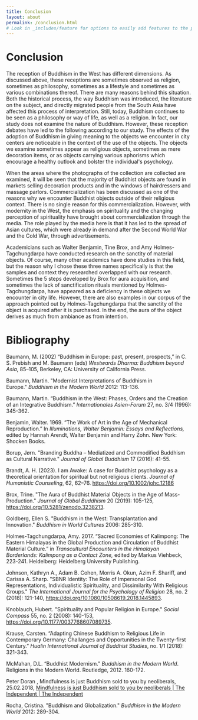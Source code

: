 ```yaml
---
title: Conclusion
layout: about
permalink: /conclusion.html
# Look in _includes/feature for options to easily add features to the page
---
```


# Conclusion 

The reception of Buddhism in the West has different dimensions. As discussed above, these receptions are sometimes observed as religion, sometimes as philosophy, sometimes as a lifestyle and sometimes as various combinations thereof. There are many reasons behind this situation. Both the historical process, the way Buddhism was introduced, the literature on the subject, and directly migrated people from the South Asia have affected this process of interpretation. Still, today, Buddhism continues to be seen as a philosophy or way of life, as well as a religion. In fact, our study does not examine the nature of Buddhism. However, these reception debates have led to the following according to our study. The effects of the adoption of Buddhism in giving meaning to the objects we encounter in city centers are noticeable in the context of the use of the objects. The objects we examine sometimes appear as religious objects, sometimes as mere decoration items, or as objects carrying various aphorisms which encourage a healthy outlook and bolster the individual's psychology.

When the areas where the photographs of the collection are collected are examined, it will be seen that the majority of Buddhist objects are found in markets selling decoration products and in the windows of hairdressers and massage parlors. Commercialization has been discussed as one of the reasons why we encounter Buddhist objects outside of their religious context. There is no single reason for this commercialization. However, with modernity in the West, the emphasis on spirituality and the changing perception of spirituality have brought about commercialization through the media. The role played by the media here is that it has led to the spread of Asian cultures, which were already in demand after the Second World War and the Cold War, through advertisements.

Academicians such as Walter Benjamin, Tine Brox, and Amy Holmes-Tagchungdarpa have conducted research on the sanctity of material objects. Of course, many other academics have done studies in this field, but the reason why I chose these three names specifically is that the samples and context they researched overlapped with our research. Sometimes the 5 steps developed by Brox for aura acquisition, and sometimes the lack of sanctification rituals mentioned by Holmes-Tagchungdarpa, have appeared as a deficiency in these objects we encounter in city life. However, there are also examples in our corpus of the approach pointed out by Holmes-Tagchungdarpa that the sanctity of the object is acquired after it is purchased. In the end, the aura of the object derives as much from ambiance as from intention.

# Bibliography 

Baumann, M. (2002) “Buddhism in Europe: past, present, prospects,” in C. S. Prebish and M. Baumann (eds) _Westwards Dharma: Buddhism beyond Asia_, 85–105, Berkeley, CA: University of California Press.

Baumann, Martin. "Modernist Interpretations of Buddhism in Europe." _Buddhism in the Modern World_ 2012: 113-136.

Baumann, Martin. “Buddhism in the West: Phases, Orders and the Creation of an Integrative Buddhism.” _Internationales Asien-Forum_ 27, no. 3/4 (1996): 345-362.

Benjamin, Walter. 1969. “The Work of Art in the Age of Mechanical Reproduction.” In _Illuminations, Walter Benjamin: Essays and Reflections,_ edited by Hannah Arendt, Walter Benjamin and Harry Zohn. New York: Shocken Books.

Borup, Jørn. "Branding Buddha – Mediatized and Commodified Buddhism as Cultural Narrative." _Journal of Global Buddhism_ 17 (2016): 41-55.

Brandt, A. H. (2023). I am Awake: A case for Buddhist psychology as a theoretical orientation for spiritual but not religious clients. _Journal of Humanistic Counseling_, 62, 62–76. https://doi.org/10.1002/johc.12186 

Brox, Trine. "The Aura of Buddhist Material Objects in the Age of Mass-Production." _Journal of Global Buddhism_ 20 (2019): 105-125, https://doi.org/10.5281/zenodo.3238213.

Goldberg, Ellen S. "Buddhism in the West: Transplantation and Innovation." _Buddhism in World Cultures_ 2006: 285-310.

Holmes-Tagchungdarpa, Amy. 2017. “Sacred Economies of Kalimpong: The Eastern Himalayas in the Global Production and Circulation of Buddhist Material Culture.” in _Transcultural Encounters in the Himalayan Borderlands: Kalimpong as a Contact Zone,_ edited by Markus Viehbeck, 223-241. Heidelberg: Heidelberg University Publishing.

Johnson, Kathryn A., Adam B. Cohen, Morris A. Okun, Azim F. Shariff, and Carissa A. Sharp. "SBNR Identity: The Role of Impersonal God Representations, Individualistic Spirituality, and Dissimilarity With Religious Groups." _The International Journal for the Psychology of Religion_ 28, no. 2 (2018): 121-140, https://doi.org/10.1080/10508619.2018.1445893.

Knoblauch, Hubert. "Spirituality and Popular Religion in Europe." _Social Compass_ 55, no. 2 (2008): 140-153, https://doi.org/10.1177/0037768607089735.

Krause, Carsten. “Adapting Chinese Buddhism to Religious Life in Contemporary Germany: Challanges and Opportunities in the Twenty-first Century.” _Hualin International Journal of Buddhist Studies_, no. 1/1 (2018): 321-343.

McMahan, D.L. “Buddhist Modernism.” _Buddhism in the Modern World_. Religions in the Modern World. Routledge, 2012. 160-172.

Peter Doran , Mindfulness is just Buddhism sold to you by neoliberals, 25.02.2018, [Mindfulness is just Buddhism sold to you by neoliberals | The Independent | The Independent](https://www.independent.co.uk/life-style/health-and-families/healthy-living/mindfulness-sells-buddhist-meditation-teachings-neoliberalism-attention-economy-a8225676.html) 

Rocha, Cristina. "Buddhism and Globalization." _Buddhism in the Modern World_ 2012: 289-304.